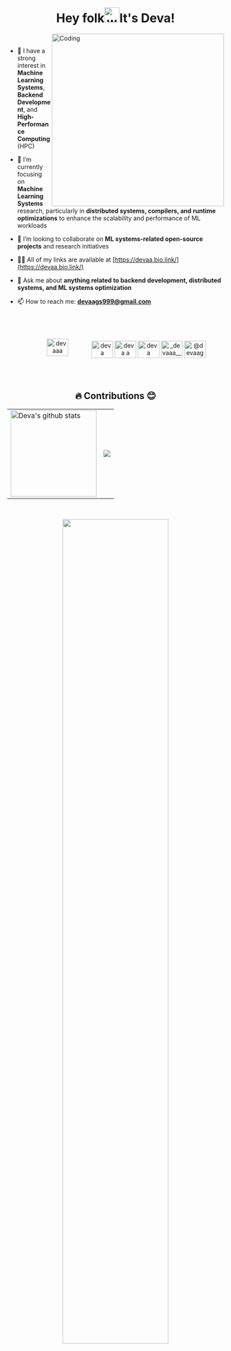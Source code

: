 <h1 align="center">Hey folk<img alt="wave" src="https://emojis.slackmojis.com/emojis/images/1588177020/8809/wave_hello.gif?1588177020" width="35">It's Deva!</h1>
<img align="right" alt="Coding" width="400" src="https://user-images.githubusercontent.com/61582763/134278937-ed33e623-b833-4565-945d-29fa43ea0b7c.gif">

<br>

- 👀 I have a strong interest in **Machine Learning Systems**, **Backend Development**, and **High-Performance Computing** (HPC)

- 🌱 I’m currently focusing on **Machine Learning Systems** research, particularly in **distributed systems, compilers, and runtime optimizations** to enhance the scalability and performance of ML workloads

- 👯 I’m looking to collaborate on **ML systems-related open-source projects** and research initiatives

- 👨‍💻 All of my links are available at [https://devaa.bio.link/](https://devaa.bio.link/)

- 💬 Ask me about **anything related to backend development, distributed systems, and ML systems optimization**

- 📫 How to reach me: **devaags999@gmail.com**

<br>
<br>
<p align="center">
<a href="https://twitter.com/devaaa_19" target="blank"><img align="center" src="https://raw.githubusercontent.com/rahuldkjain/github-profile-readme-generator/master/src/images/icons/Social/twitter.svg" alt="devaaa" height="40" width="50" style="padding: 10px 50px 20px" /></a>
<a href="https://linkedin.com/in/devaaa/" target="blank"><img align="center" src="https://raw.githubusercontent.com/rahuldkjain/github-profile-readme-generator/master/src/images/icons/Social/linked-in-alt.svg" alt="deva anand"  height="40" width="50" /></a>
<a href="https://www.leetcode.com/Deva_A" target="blank"><img align="center" src="https://raw.githubusercontent.com/rahuldkjain/github-profile-readme-generator/master/src/images/icons/Social/leet-code.svg" alt="deva a" height="40" width="50" /></a>
<a href="https://fb.com/devaa19" target="blank"><img align="center" src="https://raw.githubusercontent.com/rahuldkjain/github-profile-readme-generator/master/src/images/icons/Social/facebook.svg" alt="deva" height="40" width="50" /></a>
<a href="https://instagram.com/_devaaa__" target="blank"><img align="center" src="https://raw.githubusercontent.com/rahuldkjain/github-profile-readme-generator/master/src/images/icons/Social/instagram.svg" alt="_devaaa__"  height="40" width="50" /></a>
<a href="https://medium.com/@devaaa" target="blank"><img align="center" src="https://raw.githubusercontent.com/rahuldkjain/github-profile-readme-generator/master/src/images/icons/Social/medium.svg" alt="@devaags999"  height="40" width="50" /></a>
</p>
<br>
<h2 align="center"> 🔥 Contributions 😊 </h2>
<table align="center">
<tr>
<td>
 <a ><img align="center" src="https://github-readme-stats.vercel.app/api?username=Deva-1903&show_icons=true&count_private=true&theme=radical&hide_border=true" alt="Deva's github stats" height="200" /></a>
</td>
<td>
<a><img align="center" src="https://github-readme-streak-stats.herokuapp.com/?user=Deva-1903&count_private=true&theme=black-ice&hide_border=true&stroke=0000&background=060A0CD"/></a>
</td>
</tr>
</table>
<!-- <br> -->
<p align="center">
</p>
<br>
<p align="center">
  <img src="https://github.com/ArshErgon/ArshErgon/blob/main/assets/footer/octocat-wave.gif" width="70%">
  <br><br>
  <samp>
    <i>Thanks for visiting my profile.<br>If you found it interesting, please leave a ⭐️</i> 
  </samp>
</p>

<p align="center" width="100%">
  <img src="https://capsule-render.vercel.app/api?type=waving&color=gradient&height=150&width=100%&section=footer&text=Have%20a%20Nice%20Day"/>
</p>

